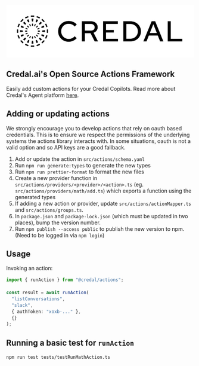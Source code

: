 ![Credal Logo](assets/credal-logo.svg)

## Credal.ai's Open Source Actions Framework

Easily add custom actions for your Credal Copilots. Read more about Credal's Agent platform [here](https://www.credal.ai/products/ai-agent-platform).

## Adding or updating actions

We strongly encourage you to develop actions that rely on oauth based credentials. This is to ensure we respect the permissions of the underlying systems the actions library interacts with. In some situations, oauth is not a valid option and so API keys are a good fallback.

1. Add or update the action in `src/actions/schema.yaml`
2. Run `npm run generate:types` to generate the new types
3. Run `npm run prettier-format` to format the new files
4. Create a new provider function in `src/actions/providers/<provider>/<action>.ts` (eg. `src/actions/providers/math/add.ts`) which exports a function using the generated types
5. If adding a new action or provider, update `src/actions/actionMapper.ts` and `src/actions/groups.ts`.
6. In `package.json` and `package-lock.json` (which must be updated in two places), bump the version number.
7. Run `npm publish --access public` to publish the new version to npm. (Need to be logged in via `npm login`)

## Usage

Invoking an action:

```ts
import { runAction } from "@credal/actions";

const result = await runAction(
  "listConversations",
  "slack",
  { authToken: "xoxb-..." },
  {}
);
```

## Running a basic test for `runAction`

```
npm run test tests/testRunMathAction.ts
```
